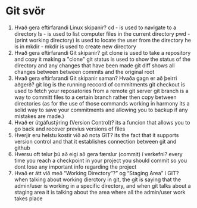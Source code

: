 # Git svör

1. Hvað gera eftirfarandi Linux skipanir?
    cd -
    is used to navigate to a directory
    ls -
    is used to list computer files in the current directory
    pwd -
    (print working directory) is used to locate the user from the directory he is in
    mkdir -
    mkdir is used to create new directory
2. Hvað gera eftirfarandi Git skipanir?
    git clone
    is used to take a repository and copy it making a "clone"
    git status
    is used to show the status of the directory and any changes that have been made
    git diff
    shows all changes between between commits and the original root
3. Hvað gera eftirfarandi Git skipanir saman? Hvaða gagn er að þeirri aðgerð?
    git log
    is the running reccord of commitments
    git checkout
    is used to fetch your reposatories from a remote git server
    git branch
    is a way to committ files to a certain branch rather then copy between directories
    (as for the use of those commands working in harmony its a solid way to save your commitments and allowing you to backup if any mistakes are made.)
4. Hvað er útgáfustýring (Version Control)?
    its a funcion that allows you to go back and recover previus versions of files
5. Hverjir eru helstu kostir við að nota GIT?
    its the fact that it supports version control and that it establishes connection between git and github
6. Hversu oft telur þú að eigi að gera færslur (commit) í verkefni?
    every time you reach a checkpoint in your project you should commit so you dont lose any important info regarding the project
7. Hvað er átt við með “Working Directory”?” og “Staging Area” í GIT?
    when talking about working dierctory in git, the git is saying that the admin/user is working in a specific directory,
    and when git talks about a staging area it is talking about the area where all the admin/user work takes place
